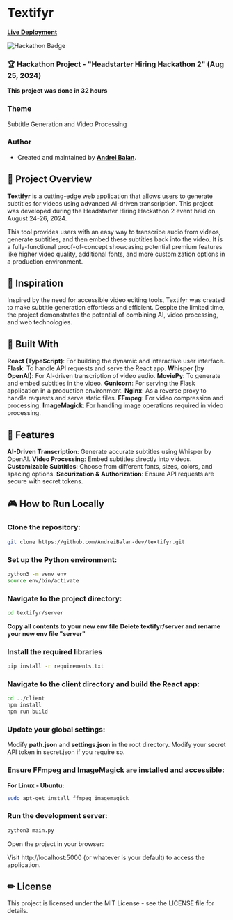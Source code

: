 # Textifyr
**[Live Deployment](https://textifyr.com/)**

![Hackathon Badge](https://img.shields.io/badge/Hackathon-Headstarter_Hiring_Hackathon_2-blue)

### 🏆 Hackathon Project - "Headstarter Hiring Hackathon 2" (Aug 25, 2024)

**This project was done in 32 hours**

### Theme
Subtitle Generation and Video Processing

### Author
- Created and maintained by **[Andrei Balan](https://www.linkedin.com/in/andrei-balan-dev/)**.

## 🚀 Project Overview

**Textifyr** is a cutting-edge web application that allows users to generate subtitles for videos using advanced AI-driven transcription. This project was developed during the Headstarter Hiring Hackathon 2 event held on August 24-26, 2024.

This tool provides users with an easy way to transcribe audio from videos, generate subtitles, and then embed these subtitles back into the video. It is a fully-functional proof-of-concept showcasing potential premium features like higher video quality, additional fonts, and more customization options in a production environment.

## 🌟 Inspiration

Inspired by the need for accessible video editing tools, Textifyr was created to make subtitle generation effortless and efficient. Despite the limited time, the project demonstrates the potential of combining AI, video processing, and web technologies.

## 🔧 Built With

**React (TypeScript)**: For building the dynamic and interactive user interface.
**Flask**: To handle API requests and serve the React app.
**Whisper (by OpenAI)**: For AI-driven transcription of video audio.
**MoviePy**: To generate and embed subtitles in the video.
**Gunicorn**: For serving the Flask application in a production environment.
**Nginx**: As a reverse proxy to handle requests and serve static files.
**FFmpeg**: For video compression and processing.
**ImageMagick**: For handling image operations required in video processing.

## 🧩 Features

**AI-Driven Transcription**: Generate accurate subtitles using Whisper by OpenAI.
**Video Processing**: Embed subtitles directly into videos.
**Customizable Subtitles**: Choose from different fonts, sizes, colors, and spacing options.
**Securization & Authorization**: Ensure API requests are secure with secret tokens.

## 🎮 How to Run Locally

### Clone the repository:

```bash
git clone https://github.com/AndreiBalan-dev/textifyr.git
```

### Set up the Python environment:

```bash
python3 -m venv env
source env/bin/activate
```

### Navigate to the project directory:

```bash
cd textifyr/server
```

**Copy all contents to your new env file**
**Delete textifyr/server and rename your new env file "server"**

### Install the required libraries

```bash
pip install -r requirements.txt
```

### Navigate to the client directory and build the React app:

```bash
cd ../client
npm install
npm run build
```


### Update your global settings:

Modify **path.json** and **settings.json** in the root directory.
Modify your secret API token in secret.json if you require so.

### Ensure FFmpeg and ImageMagick are installed and accessible:

**For Linux - Ubuntu:**

```bash
sudo apt-get install ffmpeg imagemagick
```

### Run the development server:

```bash
python3 main.py
```

Open the project in your browser:

Visit http://localhost:5000 (or whatever is your default) to access the application.

## ✏ License
This project is licensed under the MIT License - see the LICENSE file for details.

